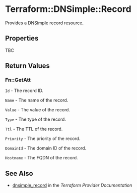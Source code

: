 # Terraform::DNSimple::Record

Provides a DNSimple record resource.

## Properties

TBC

## Return Values

### Fn::GetAtt

`Id` - The record ID.

`Name` - The name of the record.

`Value` - The value of the record.

`Type` - The type of the record.

`Ttl` - The TTL of the record.

`Priority` - The priority of the record.

`DomainId` - The domain ID of the record.

`Hostname` - The FQDN of the record.

## See Also

* [dnsimple_record](https://www.terraform.io/docs/providers/dnsimple/r/record.html) in the _Terraform Provider Documentation_
